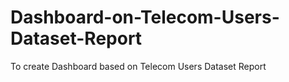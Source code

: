 # Dashboard-on-Telecom-Users-Dataset-Report
To create Dashboard based on Telecom Users Dataset Report
